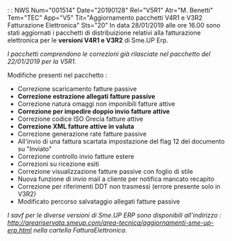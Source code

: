  :  : NWS Num="001514" Date="20190128" Rel="V5R1" Atr="M. Benetti" Tem="TEC" App="V5" Tit="Aggiornamento pacchetti V4R1 e V3R2 Fatturazione Elettronica" Sts="20"
In data 28/01/2019 alle ore 16.00 sono stati aggiornati i pacchetti di distribuizione relativi alla fatturazione elettronica per le <b>versioni V4R1 e V3R2</b> di Sme.UP Erp.

<i>I pacchetti comprendono le correzioni già rilasciate nel pacchetto del 22/01/2019 per la V5R1.</i>

Modifiche presenti nel pacchetto : 
<ul><li>Correzione scaricamento fatture passive</li>
<li><b>Correzione estrazione allegati fatture passive</b></li>
<li>Correzione natura omaggi non imponibili fatture attive</li>
<li><b>Correzione per impedire doppio invio fatture attive</b></li>
<li>Correzione codice ISO Grecia fatture attive</li>
<li><b>Correzione XML fatture attive in valuta</b></li>
<li>Correzione generazione rate fatture passive</li>
<li>All'invio di una fattura scartata impostazione del flag 12 del documento su "Inviato"</li> <li>Correzione controllo invio fatture estere</li>
<li>Correzioni su ricezione esiti</li>
<li>Correzione visualizzazione fatture passive con foglio di stile</li> <li>Nuova funzione di invio mail a cliente per notifica mancato recapito</li> <li>Correzione per riferimenti DDT non trasmessi (errore presente solo in V3R2)</li> <li>Modificato percorso salvataggio allegati fatture passive</li></ul>

<i>I savf per le diverse versioni di Sme.UP ERP sono disponibili all'indirizzo : 
http://areariservata.smeup.com/area-tecnica/aggiornamenti-sme-up-erp.html nella cartella FatturaElettronica.</i>
